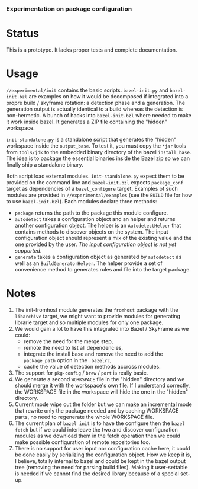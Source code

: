 ### Experimentation on package configuration

# Status

This is a prototype. It lacks proper tests and complete documentation.

# Usage

`//experimental/init` contains the basic scripts. `bazel-init.py` and
`bazel-init.bzl` are examples on how it would be decomposed if
integrated into a propre build / skyframe rotation: a detection phase
and a generation. The generation output is actually identical to a
build whereas the detection is non-hermetic. A bunch of hacks into
`bazel-init.bzl` where needed to make it work inside bazel. It
generates a ZIP file containing the "hidden" workspace.

`init-standalone.py` is a standalone script that generates the
"hidden" workspace inside the `output_base`. To test it, you must
copy the `*jar` tools from `tools/jdk` to the embedded binary
directory of the bazel `install_base`. The idea is to package the
essential binaries inside the Bazel zip so we can finally ship a
standalone binary.

Both script load external modules. `init-standalone.py` expect them to
be provided on the command line and `bazel-init.bzl` expects
`package_conf` target as dependencies of a `bazel_configure` target.
Examples of such modules are provided in
`//experimental/examples` (see the `BUILD` file for how to use
`bazel-init.bzl`). Each modules declare three methods:

- `package` returns the path to the package this module configure.
- `autodetect` takes a configuration object and an helper and returns
  another  configuration object. The helper is an `AutodetectHelper`
  that contains methods to discover objects on the system. The input
  configuration object should represent a mix of the existing value
  and the one provided by the user. _The input  configuration object
  is not yet  supported_.
- `generate` takes a configuration object as generated by `autodetect`
  as well as an `BuildGeneratorHelper`. The helper provide a set of
  convenience method to generates rules and file into the target package.

# Notes

1. The init-fromhost module generates the `fromhost` package with the
   `libarchive` target, we might want to provide modules for
   generating librarie target and so multiple modules for only one
   package.
2. We would gain a lot to have this integrated into Bazel / SkyFrame as we
   could:
     - remove the need for the merge step,
	 - remote the need to list all dependencies,
	 - integrate the install base and remove the need to add the
       `package_path` option in the `.bazelrc`,
	 - cache the value of detection methods accross modules.
3. The support for `pkg-config` / `brew` / `port` is really basic.
4. We generate a second `WORKSPACE` file in the "hidden" directory and
   we should merge it with the workspace's own file. If I understand
   correctly, the WORKSPACE file in the workspace will hide the one in
   the "hidden" directory.
5. Current mode wipe out the folder but we can make an incremental
   mode that rewrite only the package needed and by caching WORKSPACE
   parts, no need to regenerate the whole WORKSPACE file.
6. The current plan of `bazel init` is to have the configure then the
   `bazel fetch` but if we could interleave the two and discover
   configuration modules as we download them in the fetch operation
   then we could make possible configuration of remote repositories too.
7. There is no support for user input nor configuration cache here, it
   could be done easily by serializing the configuration object. How
   we keep it is, I believe, totally internal to bazel and could be
   kept in the bazel output tree (removing the need for parsing build
   files). Making it user-settable is needed if we cannot find the
   desired library because of a special set-up.
